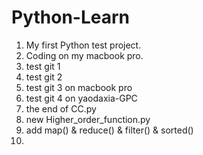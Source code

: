 # Python-Learn
1. My first Python test project.
2. Coding on my macbook pro.
3. test git 1
4. test git 2
5. test git 3 on macbook pro
6. test git 4 on yaodaxia-GPC
7. the end of CC.py
8. new Higher_order_function.py
9. add map() & reduce() & filter() & sorted()
10. 
